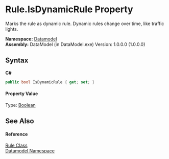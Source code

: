 # Rule.IsDynamicRule Property 
 

Marks the rule as dynamic rule. Dynamic rules change over time, like traffic lights.

**Namespace:**&nbsp;<a href="a489f29d-64b3-9193-8c03-5c66a32a78aa">Datamodel</a><br />**Assembly:**&nbsp;DataModel (in DataModel.exe) Version: 1.0.0.0 (1.0.0.0)

## Syntax

**C#**<br />
``` C#
public bool IsDynamicRule { get; set; }
```


#### Property Value
Type: <a href="http://msdn2.microsoft.com/en-us/library/a28wyd50" target="_blank">Boolean</a>

## See Also


#### Reference
<a href="11cb7bec-7cb1-21f2-0c12-4877f6bba0b4">Rule Class</a><br /><a href="a489f29d-64b3-9193-8c03-5c66a32a78aa">Datamodel Namespace</a><br />